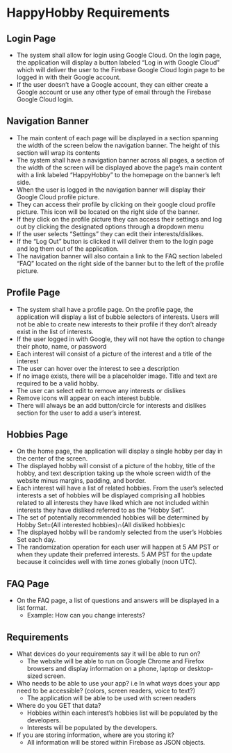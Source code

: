 # HappyHobby Requirements

## Login Page
- The system shall allow for login using Google Cloud. On the login page, the application will display a button labeled “Log in with Google Cloud” which will deliver the user to the Firebase Google Cloud login page to be logged in with their Google account.
- If the user doesn’t have a Google account, they can either create a Google account or use any other type of email through the Firebase Google Cloud login.

## Navigation Banner
- The main content of each page will be displayed in a section spanning the width of the screen below the navigation banner. The height of this section will wrap its contents
- The system shall have a navigation banner across all pages, a section of the width of the screen will be displayed above the page’s main content with a link labeled “HappyHobby” to the homepage on the banner’s left side.
- When the user is logged in the navigation banner will display their Google Cloud profile picture.
- They can access their profile by clicking on their google cloud profile picture. This icon will be located on the right side of the banner.
- If they click on the profile picture they can access their settings and log out by clicking the designated options through a dropdown menu
- If the user selects “Settings” they can edit their interests/dislikes.
- If the “Log Out” button is clicked it will deliver them to the login page and log them out of the application. 
- The navigation banner will also contain a link to the FAQ section labeled “FAQ” located on the right side of the banner but to the left of the profile picture.

## Profile Page
- The system shall have a profile page. On the profile page, the application will display a list of bubble selectors of interests. Users will not be able to create new interests to their profile if they don’t already exist in the list of interests. 
- If the user logged in with Google, they will not have the option to change their photo, name, or password
- Each interest will consist of a picture of the interest and a title of the interest
- The user can hover over the interest to see a description
- If no image exists, there will be a placeholder image. Title and text are required to be a valid hobby.
- The user can select edit to remove any interests or dislikes
- Remove icons will appear on each interest bubble.
- There will always be an add button/circle for interests and dislikes section for the user to add a user’s interest.

## Hobbies Page
- On the home page, the application will display a single hobby per day in the center of the screen.
- The displayed hobby will consist of a picture of the hobby, title of the hobby, and text description taking up the whole screen width of the website minus margins, padding, and border.
- Each interest will have a list of related hobbies. From the user’s selected interests a set of hobbies will be displayed comprising all hobbies related to all interests they have liked which are not included within interests they have disliked referred to as the “Hobby Set”.
- The set of potentially recommended hobbies will be determined by Hobby Set=(All interested hobbies)∩(All disliked hobbies)c
- The displayed hobby will be randomly selected from the user’s Hobbies Set each day.
- The randomization operation for each user will happen at 5 AM PST or when they update their preferred interests. 5 AM PST for the update because it coincides well with time zones globally (noon UTC).

## FAQ Page
- On the FAQ page, a list of questions and answers will be displayed in a list format.
  - Example: How can you change interests?

## Requirements
- What devices do your requirements say it will be able to run on?
  - The website will be able to run on Google Chrome and Firefox browsers and display information on a phone, laptop or desktop-sized screen.
- Who needs to be able to use your app? i.e In what ways does your app need to be accessible? (colors, screen readers, voice to text?)
  - The application will be able to be used with screen readers
- Where do you GET that data?
  - Hobbies within each interest’s hobbies list will be populated by the developers.
  - Interests will be populated by the developers.
- If you are storing information, where are you storing it?
  - All information will be stored within Firebase as JSON objects.
